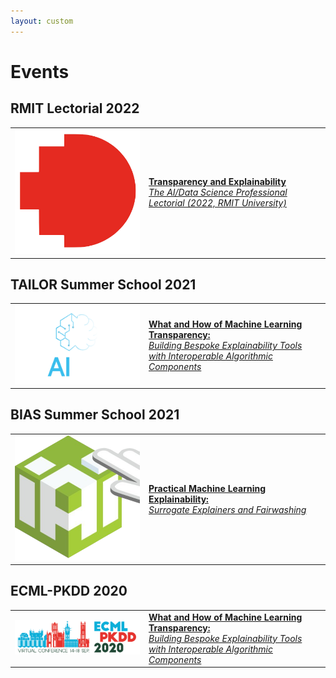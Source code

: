 ```yaml
---
layout: custom
---
```


# Events

## RMIT Lectorial 2022
<table>
  <tbody>
    <tr>
      <td style="text-align: left" width="200px"><a href="2022_rmit-lectorial"><img src="assets/images/RMIT-emblem.png" alt="2022 RMIT Lectorial" width="200"/></a></td>
      <td style="text-align: left"><a href="2022_rmit-lectorial"><b>Transparency and Explainability</b><br><i>The AI/Data Science Professional Lectorial (2022, RMIT University)</i></a></td>
    </tr>
  </tbody>
</table>

## TAILOR Summer School 2021
<table>
  <tbody>
    <tr>
      <td style="text-align: left" width="200px"><a href="2021_tailor-summer-school"><img src="assets/images/TAILOR-logo-dark-background.png" alt="2021 TAILOR Summer School" width="200"/></a></td>
      <td style="text-align: left"><a href="2021_tailor-summer-school"><b>What and How of Machine Learning Transparency:</b><br><i>Building Bespoke Explainability Tools with Interoperable Algorithmic Components</i></a></td>
    </tr>
  </tbody>
</table>

## BIAS Summer School 2021
<table>
  <tbody>
    <tr>
      <td style="text-align: left" width="200px"><a href="2021_bias"><img src="assets/images/iai-cdt.png" alt="2021 BIAS Summer School" width="200"/></a></td>
      <td style="text-align: left"><a href="2021_bias"><b>Practical Machine Learning Explainability:</b><br><i>Surrogate Explainers and Fairwashing</i></a></td>
    </tr>
  </tbody>
</table>

## ECML-PKDD 2020
<table>
  <tbody>
    <tr>
      <td style="text-align: left" width="200px"><a href="2020_ecml-pkdd"><img src="assets/images/2020ecmlpkdd.png" alt="ECML-PKDD 2020" width="200"/></a></td>
      <td style="text-align: left"><a href="2020_ecml-pkdd"><b>What and How of Machine Learning Transparency:</b><br><i>Building Bespoke Explainability Tools with Interoperable Algorithmic Components</i></a></td>
    </tr>
  </tbody>
</table>
